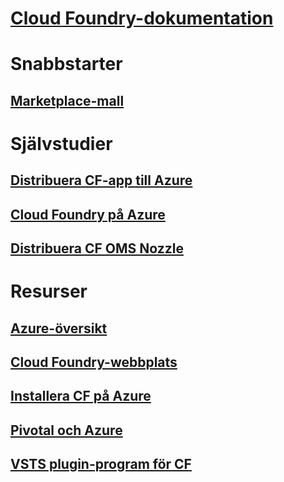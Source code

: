 # [Cloud Foundry-dokumentation](index.md)
# Snabbstarter
## [Marketplace-mall](https://azuremarketplace.microsoft.com/marketplace/apps/pivotal.pivotal-cloud-foundry)
# Självstudier
## [Distribuera CF-app till Azure](/azure/virtual-machines/linux/cloudfoundry-deploy-your-first-app)
## [Cloud Foundry på Azure](/azure/virtual-machines/linux/cloudfoundry-get-started)
## [Distribuera CF OMS Nozzle](/azure/cloudfoundry/cloudfoundry-oms-nozzle)
# Resurser
## [Azure-översikt](https://azure.microsoft.com/roadmap/)
## [Cloud Foundry-webbplats](https://docs.cloudfoundry.org/)
## [Installera CF på Azure](https://docs.pivotal.io/pivotalcf/1-11/customizing/pcf_azure.html)
## [Pivotal och Azure](https://pivotal.io/partners/microsoft)
## [VSTS plugin-program för CF](https://github.com/Microsoft/vsts-cloudfoundry)
